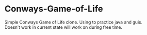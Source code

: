 # Conways-Game-of-Life

Simple Conways Game of Life clone. Using to practice java and guis. Doesn't work in current state will work on during free time.
